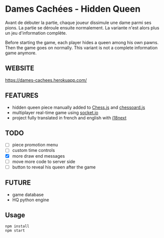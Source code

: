 # Dames Cachées - Hidden Queen

Avant de débuter la partie, chaque joueur dissimule une dame parmi ses pions. La partie se déroule ensuite normalement. La variante n'est alors plus un jeu d'information complète.

Before starting the game, each player hides a queen among his own pawns. Then the game goes on normally. This variant is not a complete information game anymore.

WEBSITE
-------
https://dames-cachees.herokuapp.com/

FEATURES
--------
- hidden queen piece manually added to [Chess.js](https://github.com/jhlywa/chess.js/blob/master/chess.js) and [chessoard.js](https://chessboardjs.com/)
- multiplayer real-time game using [socket.io](https://socket.io/)
- project fully translated in french and english with [i18next](https://www.i18next.com/)

TODO
-----
- [ ] piece promotion menu
- [ ] custom time controls
- [x] more draw end messages
- [ ] move more code to server side
- [ ] button to reveal his queen after the game

FUTURE
------

- game database
- HQ python engine

Usage
-----

```
npm install
npm start
```
